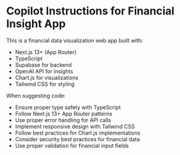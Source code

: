 # Copilot Instructions for Financial Insight App

<!-- Use this file to provide workspace-specific custom instructions to Copilot. For more details, visit https://code.visualstudio.com/docs/copilot/copilot-customization#_use-a-githubcopilotinstructionsmd-file -->

This is a financial data visualization web app built with:
- Next.js 13+ (App Router)
- TypeScript
- Supabase for backend
- OpenAI API for insights
- Chart.js for visualizations
- Tailwind CSS for styling

When suggesting code:
- Ensure proper type safety with TypeScript
- Follow Next.js 13+ App Router patterns
- Use proper error handling for API calls
- Implement responsive design with Tailwind CSS
- Follow best practices for Chart.js implementations
- Consider security best practices for financial data
- Use proper validation for financial input fields
